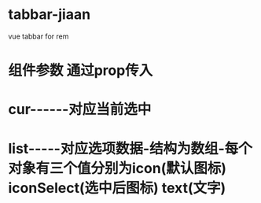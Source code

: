 # tabbar-jiaan
vue tabbar for rem


# 组件参数 通过prop传入 
# cur------对应当前选中
# list-----对应选项数据-结构为数组-每个对象有三个值分别为icon(默认图标) iconSelect(选中后图标) text(文字)